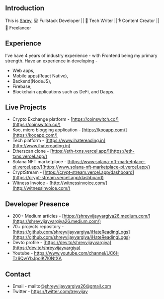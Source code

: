 ## Introduction

This is [Shrey](http://www.iamshrey.me/), 💻 Fullstack Developer || 📝 Tech Writer  || 🎙 Content Creator || 🥸 Freelancer

## Experience

I’ve have 4 years of industry experience - with Frontend being my primary strength. 
Have an experience in developing -
 - Web apps, 
 - Mobile apps(React Native), 
 - Backend(NodeJS), 
 - Firebase, 
 - Blockchain applications such as DeFi, and Dapps.

## Live Projects

- Crypto Exchange platform - [https://coinswitch.co/](https://coinswitch.co/)
- Koo, micro blogging application - [https://kooapp.com/](https://kooapp.com/)
- Tech platform - [https://www.ihatereading.in](http://www.ihatereading.in)
- Etherscan clone - [https://eth-txns.vercel.app/](https://eth-txns.vercel.app/)
- Solana NFT marketplace - [https://www.solana-nft-marketplace-pi.vercel.app/](https://www.solana-nft-marketplace-pi.vercel.app/)
- CryptStream - [https://crypt-stream.vercel.app/dashboard](https://crypt-stream.vercel.app/dashboard)
- Witness Invoice - [http://witnessinvoice.com/](http://witnessinvoice.com/)

## Developer Presence 

- 200+ Medium articles -  [https://shreyvijayvargiya26.medium.com/](https://shreyvijayvargiya26.medium.com/)
- 70+ projects repository - [https://github.com/shreyvijayvargiya/iHateReadingLogs](https://github.com/shreyvijayvargiya/iHateReadingLogs)
- Devto profile - [https://dev.to/shreyvijayvargiya](https://dev.to/shreyvijayvargiya)
- Youtube - https://www.youtube.com/channel/UC6I-Tz6QwYbJpoIK7l0NtXA


## Contact 
- Email - mailto@shreyvijayvargiya26@gmail.com
- Twitter - https://twitter.com/treyvijay
